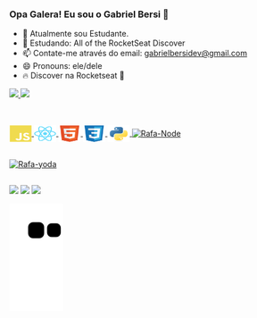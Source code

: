 ### Opa Galera! Eu sou o Gabriel Bersi 👋

- 🔭 Atualmente sou Estudante. 
- 🌱 Estudando:  All of the RocketSeat Discover 
- 📫 Contate-me através do email: gabrielbersidev@gmail.com 
- 😄 Pronouns: ele/dele 
- 🔥 Discover na Rocketseat 🚀

<div>
  <a href="https://github.com/gabrielbersidev">
  <img height="180em" src="https://github-readme-stats.vercel.app/api?username=gabrielbersidev&show_icons=true&theme=dracula&include_all_commits=true&count_private=true"/>
  <img height="180em" src="https://github-readme-stats.vercel.app/api/top-langs/?username=gabrielbersidev&layout=compact&langs_count=7&theme=dracula"/>
</div>
  
  ##
  
  <div style="display: inline_block"><br>
  <img align="center" alt="Rafa-Js" height="30" width="40" src="https://raw.githubusercontent.com/devicons/devicon/master/icons/javascript/javascript-plain.svg">
  <img align="center" alt="Rafa-React" height="30" width="40" src="https://raw.githubusercontent.com/devicons/devicon/master/icons/react/react-original.svg">
  <img align="center" alt="Rafa-HTML" height="30" width="40" src="https://raw.githubusercontent.com/devicons/devicon/master/icons/html5/html5-original.svg">
  <img align="center" alt="Rafa-CSS" height="30" width="40" src="https://raw.githubusercontent.com/devicons/devicon/master/icons/css3/css3-original.svg">
  <img align="center" alt="Rafa-Python" height="30" width="40" src="https://raw.githubusercontent.com/devicons/devicon/master/icons/python/python-original.svg">
  <img align="center" alt="Rafa-Node" height="30" width="40" src="https://cdn.jsdelivr.net/gh/devicons/devicon/icons/nodejs/nodejs-original.svg" />


</div>
  
  ##
  
  <img align="center" alt="Rafa-yoda" src="https://media3.giphy.com/media/qgQUggAC3Pfv687qPC/giphy.gif?cid=ecf05e47fyv5ifknaxj6dzdpml48bf3qamzygmkifmpgugkc&rid=giphy.gif&ct=g">
  
  ##
  
<div> 
  <a href="https://instagram.com/g_bersi" target="_blank"><img src="https://img.shields.io/badge/-Instagram-%23E4405F?style=for-the-badge&logo=instagram&logoColor=white" target="_blank"></a>
  <a href = "mailto:gabrielbersidev@gmail.com"><img src="https://img.shields.io/badge/-Gmail-%23333?style=for-the-badge&logo=gmail&logoColor=white" target="_blank"></a>
  <a href="https://www.linkedin.com/in/gabriel-lopes-bersi-de-andrade-185959244/" target="_blank"><img src="https://img.shields.io/badge/-LinkedIn-%230077B5?style=for-the-badge&logo=linkedin&logoColor=white" target="_blank"></a> 
 
</div>

![Snake animation](https://github.com/gabrielbersidev/gabrielbersidev/blob/output/github-contribution-grid-snake.svg)
